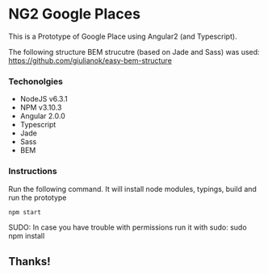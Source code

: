 # NG2 Google Places

This is a Prototype of Google Place using Angular2 (and Typescript).

The following structure BEM strucutre (based on Jade and Sass) was used:
https://github.com/giulianok/easy-bem-structure

### Techonolgies
* NodeJS v6.3.1
* NPM v3.10.3
* Angular 2.0.0
* Typescript
* Jade
* Sass
* BEM

### Instructions

Run the following command. It will install node modules, typings, build and run the prototype
```sh
npm start
```

SUDO: In case you have trouble with permissions run it with sudo: sudo npm install

## Thanks!